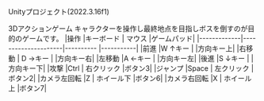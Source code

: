 Unityプロジェクト(2022.3.16f1)

3Dアクションゲーム
キャラクターを操作し最終地点を目指しボスを倒すのが目的のゲームです。
|操作         |キーボード           | マウス    |ゲームパッド|
|-------------|---------------------|---------- |-----------|
|前進         |W	↑キー	            |           |方向キー上|
|右移動       | D →キー	            |           |方向キー右|
|左移動       |A	←キー	              |           |方向キー左|
|後進         |S	↓キー	            |           |方向キー下|
|攻撃         |Ctrl                  | 右クリック |ボタン3|
|ジャンプ      |Space                | 左クリック |ボタン2|
|カメラ左回転  |Z                    | ホイール下  |ボタン6|
|カメラ右回転  |X                    | ホイール上  |ボタン7|
